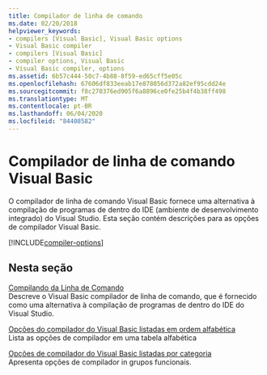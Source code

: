 ```yaml
---
title: Compilador de linha de comando
ms.date: 02/20/2018
helpviewer_keywords:
- compilers [Visual Basic], Visual Basic options
- Visual Basic compiler
- compilers [Visual Basic]
- compiler options, Visual Basic
- Visual Basic compiler, options
ms.assetid: 6b57c444-50c7-4b88-8f59-ed65cff5e05c
ms.openlocfilehash: 67606df833eeab17e878056d372a82ef95cdd24e
ms.sourcegitcommit: f8c270376ed905f6a8896ce0fe25b4f4b38ff498
ms.translationtype: MT
ms.contentlocale: pt-BR
ms.lasthandoff: 06/04/2020
ms.locfileid: "84408582"
---
```

# <a name="visual-basic-command-line-compiler"></a>Compilador de linha de comando Visual Basic

O compilador de linha de comando Visual Basic fornece uma alternativa à compilação de programas de dentro do IDE (ambiente de desenvolvimento integrado) do Visual Studio. Esta seção contém descrições para as opções de compilador Visual Basic.

[!INCLUDE[compiler-options](~/includes/compiler-options.md)]
  
## <a name="in-this-section"></a>Nesta seção

[Compilando da Linha de Comando](building-from-the-command-line.md)  
Descreve o Visual Basic compilador de linha de comando, que é fornecido como uma alternativa à compilação de programas de dentro do IDE do Visual Studio.

[Opções do compilador do Visual Basic listadas em ordem alfabética](compiler-options-listed-alphabetically.md)  
Lista as opções de compilador em uma tabela alfabética

[Opções de compilador do Visual Basic listadas por categoria](compiler-options-listed-by-category.md)  
Apresenta opções de compilador in grupos funcionais.
  